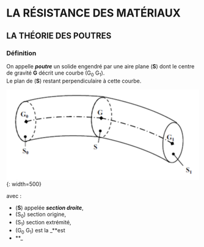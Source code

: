 

# LA RÉSISTANCE DES MATÉRIAUX

## LA THÉORIE DES POUTRES

### Définition
On appelle _**poutre**_ un solide engendré par une aire plane (**S**) dont le centre de gravité **G** décrit une courbe (G$_{0}$ G$_{1}$).   
Le plan de (**S**) restant perpendiculaire à cette courbe.     

![Poutre définition](./img/rdm-poutre-def.png){: width=500}     

avec :     

* (**S**) appelée _**section droite**_,
* (S$_{0}$) section origine,
* (S$_{1}$) section extrémité,
* (G$_{0}$ G$_{1}$) est la _**est 
* **_